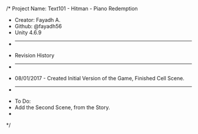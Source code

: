 /* Project Name: Text101 - Hitman - Piano Redemption
 * Creator: Fayadh A. 
 * Github: @fayadh56
 * Unity 4.6.9
 * -----------------------------------------------------------------------
 * Revision History
 * -----------------------------------------------------------------------
 * 08/01/2017 - Created Initial Version of the Game, Finished Cell Scene.
 * -----------------------------------------------------------------------
 * To Do:
 * Add the Second Scene, from the Story. 
 *
 */
